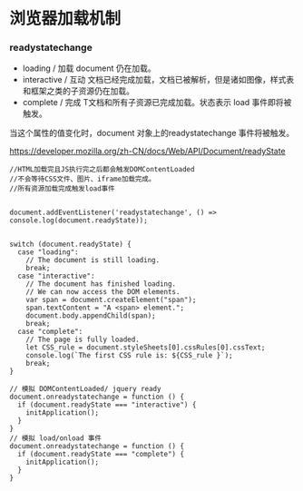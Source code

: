 # 浏览器加载机制


### readystatechange

- loading / 加载 
    document 仍在加载。
- interactive / 互动
    文档已经完成加载，文档已被解析，但是诸如图像，样式表和框架之类的子资源仍在加载。
- complete / 完成
    T文档和所有子资源已完成加载。状态表示 load 事件即将被触发。
    
当这个属性的值变化时，document 对象上的readystatechange 事件将被触发。

https://developer.mozilla.org/zh-CN/docs/Web/API/Document/readyState

    //HTML加载完且JS执行完之后都会触发DOMContentLoaded
    //不会等待CSS文件、图片、iframe加载完成。
    //所有资源加载完成触发load事件
    
````

document.addEventListener('readystatechange', () => console.log(document.readyState));


switch (document.readyState) {
  case "loading":
    // The document is still loading.
    break;
  case "interactive":
    // The document has finished loading.
    // We can now access the DOM elements.
    var span = document.createElement("span");
    span.textContent = "A <span> element.";
    document.body.appendChild(span);
    break;
  case "complete":
    // The page is fully loaded.
    let CSS_rule = document.styleSheets[0].cssRules[0].cssText;
    console.log(`The first CSS rule is: ${CSS_rule }`);
    break;
}

// 模拟 DOMContentLoaded/ jquery ready
document.onreadystatechange = function () {
  if (document.readyState === "interactive") {
    initApplication();
  }
}
// 模拟 load/onload 事件
document.onreadystatechange = function () {
  if (document.readyState === "complete") {
    initApplication();
  }
}
````
